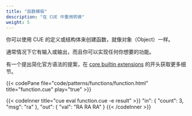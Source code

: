 ```yaml
---
title: "函数模板"
description: "在 CUE 中重用转换"
weight: 5
---
```


你可以使用 CUE 的定义或结构体来创建函数，就像对象（Object）一样。

通常情况下它有输入或输出，而且你可以实现任何你想要的功能。


有一个提出简化官方语法的提案，在 [core builtin extensions](https://github.com/cue-lang/cue/issues/943) 的开头获取更多细节。

{{< codePane file="code/patterns/functions/function.html" title="function.cue" play="true" >}}

{{< codeInner title="cue eval function.cue -e result" >}}
"in": {
    "count": 3,
    "msg": "ra"
},
"out": {
    "val": "RA RA RA"
}
{{< /codeInner >}}

